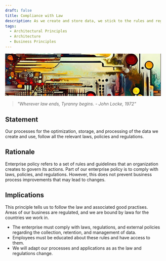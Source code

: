 ```yaml
---
draft: false
title: Compliance with Law
description: As we create and store data, we stick to the rules and regulations.
tags:
  - Architectural Principles
  - Architecture
  - Business Principles
---
```


![An abstract header in the style of Van Gogh](/media/images/header01.png)

> *"Wherever law ends, Tyranny begins. - John Locke, 1972"*

## Statement

Our processes for the optimization, storage, and processing of the data we create and use, follow all the relevant laws, policies and regulations.

## Rationale

Enterprise policy refers to a set of rules and guidelines that an organization creates to govern its actions. Part of our enterprise policy is to comply with laws, policies, and regulations. However, this does not prevent business process improvements that may lead to changes.

## Implications

This principle tells us to follow the law and associated good practises. Areas of our business are regulated, and we are bound by lawa for the countries we work in.

* The enterprise must comply with laws, regulations, and external policies regarding the collection, retention, and management of data.
* Employees must be educated about these rules and have access to them.
* We will adapt our processes and applications as as the law and regulations change.
